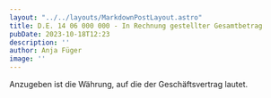```yaml
---
layout: "../../layouts/MarkdownPostLayout.astro"
title: D.E. 14 06 000 000 - In Rechnung gestellter Gesamtbetrag
pubDate: 2023-10-18T12:23
description: ''
author: Anja Füger
image: ''
---
```


Anzugeben ist die Währung, auf die der Geschäftsvertrag lautet.